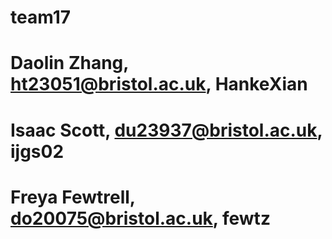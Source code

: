 # team17
# Daolin Zhang, ht23051@bristol.ac.uk, HankeXian
# Isaac Scott, du23937@bristol.ac.uk, ijgs02
# Freya Fewtrell, do20075@bristol.ac.uk, fewtz 